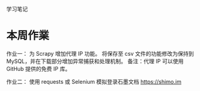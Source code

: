 学习笔记

# 本周作業
作业一：
为 Scrapy 增加代理 IP 功能。
将保存至 csv 文件的功能修改为保持到 MySQL，并在下载部分增加异常捕获和处理机制。
备注：代理 IP 可以使用 GitHub 提供的免费 IP 库。


作业二：
使用 requests 或 Selenium 模拟登录石墨文档 https://shimo.im